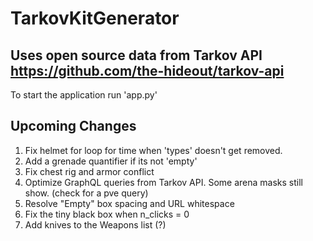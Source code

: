 TarkovKitGenerator
=======

## Uses open source data from Tarkov API https://github.com/the-hideout/tarkov-api

To start the application run 'app.py'


## Upcoming Changes
1. Fix helmet for loop for time when 'types' doesn't get removed.
1. Add a grenade quantifier if its not 'empty' 
2. Fix chest rig and armor conflict
3. Optimize GraphQL queries from Tarkov API. Some arena masks still show. (check for a pve query)  
4. Resolve "Empty" box spacing and URL whitespace
5. Fix the tiny black box when n_clicks = 0
6. Add knives to the Weapons list (?)